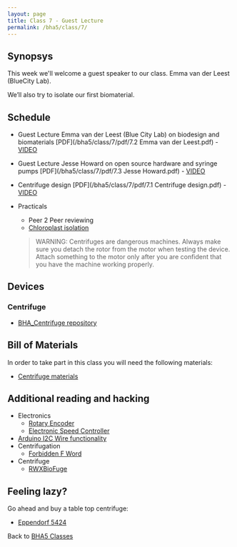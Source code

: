 ```yaml
---
layout: page
title: Class 7 - Guest Lecture
permalink: /bha5/class/7/
---
```


## Synopsys

This week we'll welcome a guest speaker to our class. 
Emma van der Leest (BlueCity Lab).

We’ll also try to isolate our first biomaterial. 

## Schedule

* Guest Lecture Emma van der Leest (Blue City Lab) on biodesign and biomaterials [PDF](/bha5/class/7/pdf/7.2 Emma van der Leest.pdf) - [VIDEO](https://vimeo.com/259760014)
* Guest Lecture Jesse Howard on open source hardware and syringe pumps [PDF](/bha5/class/7/pdf/7.3 Jesse Howard.pdf) - [VIDEO](https://vimeo.com/259760906)
* Centrifuge design [PDF](/bha5/class/7/pdf/7.1 Centrifuge design.pdf) - [VIDEO](https://vimeo.com/259759474)
* Practicals
  * Peer 2 Peer reviewing
  * [Chloroplast isolation](/bha5/class/7/chloroplast-isolation/)

  > WARNING: Centrifuges are dangerous machines. Always make sure you detach the rotor from the motor when testing the device. Attach something to the motor only after you are confident that you have the machine working properly.

  
## Devices

### Centrifuge

* [BHA_Centrifuge repository](https://github.com/BioHackAcademy/BHA_Centrifuge)

## Bill of Materials

In order to take part in this class you will need the following materials:

* [Centrifuge materials](https://github.com/BioHackAcademy/BHA_Centrifuge/blob/master/BoM.md)

## Additional reading and hacking

* Electronics
  * [Rotary Encoder](http://bildr.org/2012/08/rotary-encoder-arduino/)
  * [Electronic Speed Controller](http://www.rctoys.com/pr/2006/12/11/choosing-the-right-electronic-speed-control-esc-for-your-electric-rc-airplane/)
* [Arduino I2C Wire functionality](http://www.arduino.cc/en/Reference/Wire)
* Centrifugation
  * [Forbidden F Word](http://www.physicsclassroom.com/class/circles/Lesson-1/The-Forbidden-F-Word)
* Centrifuge
  * [RWXBioFuge](https://github.com/PieterVanBoheemen/RWXBioFuge)

## Feeling lazy?

Go ahead and buy a table top centrifuge:

* [Eppendorf 5424](http://www.eppendorf.com/int/index.php?sitemap=2.1&action=products&contentid=1&catalognode=22420)

Back to [BHA5 Classes](/bha5/classes/)
